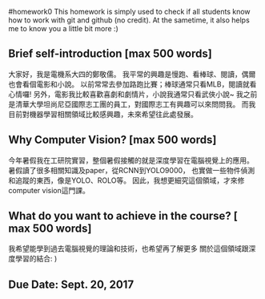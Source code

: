 #homework0
This homework is simply used to check if all students know how to work with git and github (no credit).
At the sametime, it also helps me to know you a little bit more :)

## Brief self-introduction [max 500 words]
大家好，我是電機系大四的鄭敬儒。
我平常的興趣是慢跑、看棒球、閱讀，偶爾也會看個電影和小說。
以前常常去參加路跑比賽；棒球通常只看MLB，閱讀就看心情囉!
另外，電影我比較喜歡喜劇和劇情片，小說我通常只看武俠小說~
我之前是清華大學坦尚尼亞國際志工團的員工，對國際志工有興趣可以來問問我。
而我目前對機器學習相關領域比較感興趣，未來希望往此處發展。
## Why Computer Vision? [max 500 words]
今年暑假我在工研院實習，整個暑假接觸的就是深度學習在電腦視覺上的應用。
暑假讀了很多相關知識及paper，從RCNN到YOLO9000，
也實做一些物件偵測和追蹤的東西，像是YOLO、ROLO等。
因此，我想更細究這個領域，才來修computer vision這門課。
## What do you want to achieve in the course? [ max 500 words]
我希望能學到過去電腦視覺的理論和技術，也希望再了解更多
關於這個領域跟深度學習的結合: )

## Due Date: Sept. 20, 2017
